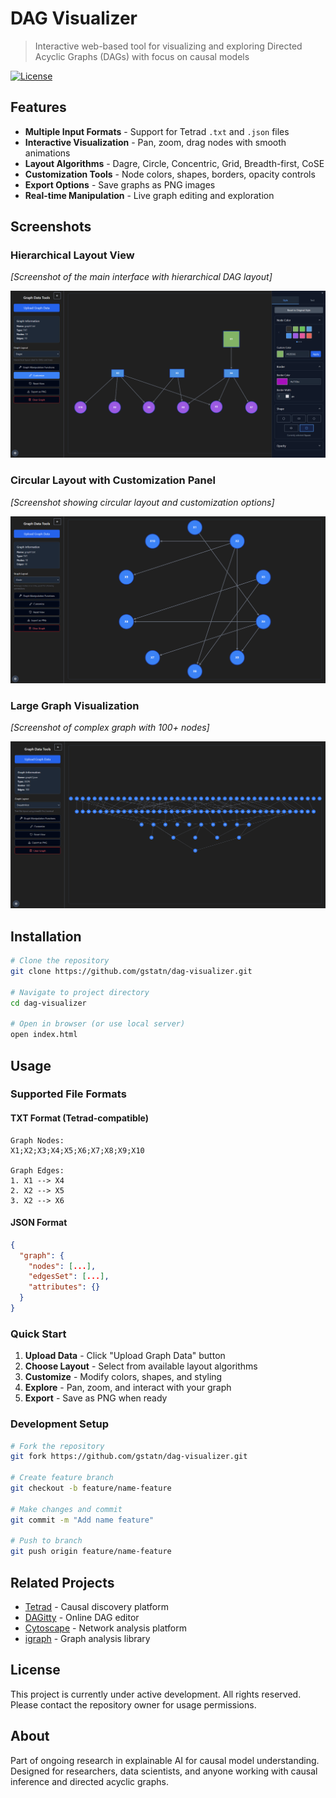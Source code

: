 # DAG Visualizer

> Interactive web-based tool for visualizing and exploring Directed Acyclic Graphs (DAGs) with focus on causal models

[![License](https://img.shields.io/badge/license-All%20Rights%20Reserved-red.svg)]()

## Features

- **Multiple Input Formats** - Support for Tetrad `.txt` and `.json` files
- **Interactive Visualization** - Pan, zoom, drag nodes with smooth animations  
- **Layout Algorithms** - Dagre, Circle, Concentric, Grid, Breadth-first, CoSE
- **Customization Tools** - Node colors, shapes, borders, opacity controls
- **Export Options** - Save graphs as PNG images
- **Real-time Manipulation** - Live graph editing and exploration

## Screenshots

### Hierarchical Layout View
*[Screenshot of the main interface with hierarchical DAG layout]*

![Hierarchical Layout](images/hierarchical_layout_view.png)

### Circular Layout with Customization Panel
*[Screenshot showing circular layout and customization options]*

![Circular Layout](images/circular_layout.png)

### Large Graph Visualization
*[Screenshot of complex graph with 100+ nodes]*

![Large Graph](images/breadthfirst_layout.png)

## Installation

```bash
# Clone the repository
git clone https://github.com/gstatn/dag-visualizer.git

# Navigate to project directory
cd dag-visualizer

# Open in browser (or use local server)
open index.html
```

## Usage

### Supported File Formats

#### TXT Format (Tetrad-compatible)
```
Graph Nodes:
X1;X2;X3;X4;X5;X6;X7;X8;X9;X10

Graph Edges:
1. X1 --> X4
2. X2 --> X5
3. X2 --> X6
```

#### JSON Format
```json
{
  "graph": {
    "nodes": [...],
    "edgesSet": [...],
    "attributes": {}
  }
}
```

### Quick Start

1. **Upload Data** - Click "Upload Graph Data" button
2. **Choose Layout** - Select from available layout algorithms
3. **Customize** - Modify colors, shapes, and styling
4. **Explore** - Pan, zoom, and interact with your graph
5. **Export** - Save as PNG when ready

### Development Setup

```bash
# Fork the repository
git fork https://github.com/gstatn/dag-visualizer.git

# Create feature branch
git checkout -b feature/name-feature

# Make changes and commit
git commit -m "Add name feature"

# Push to branch
git push origin feature/name-feature
```

## Related Projects

- [Tetrad](https://www.cmu.edu/dietrich/philosophy/tetrad/) - Causal discovery platform
- [DAGitty](https://www.dagitty.net/) - Online DAG editor  
- [Cytoscape](https://cytoscape.org) - Network analysis platform
- [igraph](https://igraph.org) - Graph analysis library

## License

This project is currently under active development. All rights reserved. Please contact the repository owner for usage permissions.

## About

Part of ongoing research in explainable AI for causal model understanding. Designed for researchers, data scientists, and anyone working with causal inference and directed acyclic graphs.
